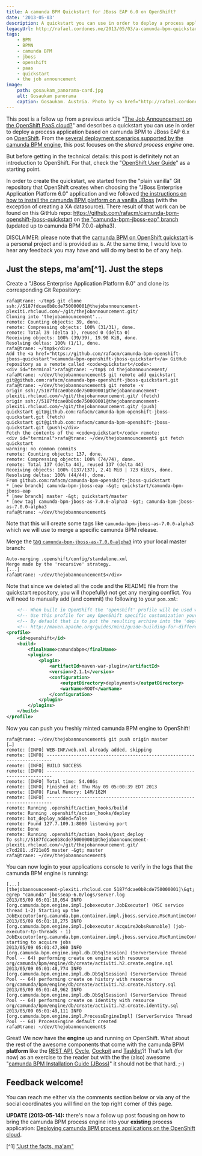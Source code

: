 ```yaml
---
title: A camunda BPM Quickstart for JBoss EAP 6.0 on OpenShift?
date: '2013-05-03'
description: A quickstart you can use in order to deploy a process application based on camunda BPM to JBoss EAP 6.x on OpenShift.
legacyUrl: http://rafael.cordones.me/2013/05/03/a-camunda-bpm-quickstart-for-jboss-eap-6-0-on-openshift/
tags: 
    - BPM
    - BPMN
    - camunda BPM
    - jboss
    - openshift
    - paas
    - quickstart
    - the job announcement
image: 
    path: gosaukam_panorama-card.jpg
    alt: Gosaukam panorama
    caption: Gosaukam. Austria. Photo by <a href="http://rafael.cordones.me">Rafael Cordones</a>.
---
```


This post is a follow up from a previous article "<a href="/blog/the-job-announcement-on-the-openshift-paas-cloud">The Job Announcement on the OpenShift PaaS cloud?</a>" and describes a quickstart you can use in order to deploy a process application based on camunda BPM to JBoss EAP 6.x on <a href="https://openshift.redhat.com/">OpenShift</a>. From the <a href="http://docs.camunda.org/guides/user-guide/#platform-process-engine">several deployment scenarios supported by the camunda BPM engine</a>, this post focuses on the <em>shared process engine</em> one.

But before getting in the technical details: this post is definitely not an introduction to OpenShift<i>.</i> For that, check the "<a href="https://access.redhat.com/site/documentation/en-US/OpenShift/2.0/html/User_Guide/">OpenShift User Guide</a>" as a starting point.

In order to create the quickstart, we started from the "plain vanilla" Git repository that OpenShift creates when choosing the "JBoss Enterprise Application Platform 6.0" application and we followed <a href="http://docs.camunda.org/guides/installation-guide/jboss/#platform">the instructions on how to install the camunda BPM platform on a vanilla JBoss</a> (with the exception of creating a XA datasource). There result of that work can be found on this GitHub repo: <a href="https://github.com/rafacm/camunda-bpm-openshift-jboss-quickstart">https://github.com/rafacm/camunda-bpm-openshift-jboss-quickstart</a> on <a href="https://github.com/rafacm/camunda-bpm-openshift-jboss-quickstart/tree/camunda-bpm-jboss-eap">the "camunda-bpm-jboss-eap" branch</a> (updated up to camunda BPM 7.0.0-alpha3).

<alert type="warning">
    DISCLAIMER: please note that the <a href="https://github.com/rafacm/camunda-bpm-openshift-jboss-quickstart/">camunda BPM on OpenShift quickstart</a> is a personal project and is provided as is. At the same time, I would love to hear any feedback you may have and will do my best to be of any help.
</alert>

## Just the steps, ma'am[^1]. Just the steps

Create a "JBoss Enterprise Application Platform 6.0" and clone its corresponding Git Repository:

```
rafa@trane: ~/tmp$ git clone ssh://5187fdcae0b8cde750000001@thejobannouncement-plexiti.rhcloud.com/~/git/thejobannouncement.git/
Cloning into 'thejobannouncement'...
remote: Counting objects: 39, done.
remote: Compressing objects: 100% (31/31), done.
remote: Total 39 (delta 1), reused 0 (delta 0)
Receiving objects: 100% (39/39), 19.98 KiB, done.
Resolving deltas: 100% (1/1), done.
rafa@trane: ~/tmp$</div>
Add the <a href="https://github.com/rafacm/camunda-bpm-openshift-jboss-quickstart">camunda-bpm-openshift-jboss-quickstart</a> GitHub repository as a remote called <code>quickstart</code>:
<div id="terminal">rafa@trane: ~/tmp$ cd thejobannouncement/
rafa@trane: ~/dev/thejobannouncement$ git remote add quickstart git@github.com:rafacm/camunda-bpm-openshift-jboss-quickstart.git
rafa@trane: ~/dev/thejobannouncement$ git remote -v
origin ssh://5187fdcae0b8cde750000001@thejobannouncement-plexiti.rhcloud.com/~/git/thejobannouncement.git/ (fetch)
origin ssh://5187fdcae0b8cde750000001@thejobannouncement-plexiti.rhcloud.com/~/git/thejobannouncement.git/ (push)
quickstart git@github.com:rafacm/camunda-bpm-openshift-jboss-quickstart.git (fetch)
quickstart git@github.com:rafacm/camunda-bpm-openshift-jboss-quickstart.git (push)</div>
Fetch the contents of the <code>quickstart</code> remote:
<div id="terminal">rafa@trane: ~/dev/thejobannouncement$ git fetch quickstart
warning: no common commits
remote: Counting objects: 137, done.
remote: Compressing objects: 100% (74/74), done.
remote: Total 137 (delta 44), reused 137 (delta 44)
Receiving objects: 100% (137/137), 2.41 MiB | 723 KiB/s, done.
Resolving deltas: 100% (44/44), done.
From github.com:rafacm/camunda-bpm-openshift-jboss-quickstart
* [new branch] camunda-bpm-jboss-eap -&gt; quickstart/camunda-bpm-jboss-eap
* [new branch] master -&gt; quickstart/master
* [new tag] camunda-bpm-jboss-as-7.0.0-alpha3 -&gt; camunda-bpm-jboss-as-7.0.0-alpha3
rafa@trane: ~/dev/thejobannouncement$
```

Note that this will create some tags like <code>camunda-bpm-jboss-as-7.0.0-alpha3</code> which we will use to merge a specific camunda BPM release.

Merge the <a href="https://github.com/rafacm/camunda-bpm-openshift-jboss-quickstart/tree/camunda-bpm-jboss-as-7.0.0-alpha3">tag <code>camunda-bpm-jboss-as-7.0.0-alpha3</code></a> into your local master branch:
```rafa@trane: ~/dev/thejobannouncement$ git merge -s recursive -X theirs camunda-bpm-jboss-as-7.0.0-alpha3
Auto-merging .openshift/config/standalone.xml
Merge made by the 'recursive' strategy.
[...]
rafa@trane: ~/dev/thejobannouncement$</div>
```

Note that since we deleted all the code and the README file from the quickstart repository, you will (hopefully)  not get any merging conflict. You will need to manually add (and commit) the following to your <code>pom.xml</code>:

```xml
    <!-- When built in OpenShift the 'openshift' profile will be used when invoking mvn. -->
    <!-- Use this profile for any OpenShift specific customization your app will need. -->
    <!-- By default that is to put the resulting archive into the 'deployments' folder. -->
    <!-- http://maven.apache.org/guides/mini/guide-building-for-different-environments.html -->
<profile>
    <id>openshift</id>
    <build>
        <finalName>camundabpm</finalName>
        <plugins>
            <plugin>
                <artifactId>maven-war-plugin</artifactId>
                <version>2.1.1</version>
                <configuration>
                    <outputDirectory>deployments</outputDirectory>
                    <warName>ROOT</warName>
                </configuration>
            </plugin>
        </plugins>
    </build>
</profile>
```

Now you can push you freshly minted camunda BPM engine to OpenShift!

```
rafa@trane: ~/dev/thejobannouncement$ git push origin master
[…]
remote: [INFO] WEB-INF/web.xml already added, skipping
remote: [INFO] ------------------------------------------------------------------------
remote: [INFO] BUILD SUCCESS
remote: [INFO] ------------------------------------------------------------------------
remote: [INFO] Total time: 54.086s
remote: [INFO] Finished at: Thu May 09 05:00:39 EDT 2013
remote: [INFO] Final Memory: 14M/162M
remote: [INFO] ------------------------------------------------------------------------
remote: Running .openshift/action_hooks/build
remote: Running .openshift/action_hooks/deploy
remote: hot_deploy_added=false
remote: Found 127.7.109.1:8080 listening port
remote: Done
remote: Running .openshift/action_hooks/post_deploy
To ssh://5187fdcae0b8cde750000001@thejobannouncement-plexiti.rhcloud.com/~/git/thejobannouncement.git/
c7cd281..d721e05 master -&gt; master
rafa@trane: ~/dev/thejobannouncement$
```

You can now login to your applications console to verify in the logs that the camunda BPM engine is running:

```rafa@trane: ~/dev/thejobannouncement$ ssh 5187fdcae0b8cde750000001@thejobannouncement-plexiti.rhcloud.com
[...]
[thejobannouncement-plexiti.rhcloud.com 5187fdcae0b8cde750000001]\&gt; egrep "camunda" jbosseap-6.0/logs/server.log
2013/05/09 05:01:18,054 INFO [org.camunda.bpm.engine.impl.jobexecutor.JobExecutor] (MSC service thread 1-2) Starting up the JobExecutor[org.camunda.bpm.container.impl.jboss.service.MscRuntimeContainerJobExecutor].
2013/05/09 05:01:18,275 INFO [org.camunda.bpm.engine.impl.jobexecutor.AcquireJobsRunnable] (job-executor-tp-threads - 1) JobExecutor[org.camunda.bpm.container.impl.jboss.service.MscRuntimeContainerJobExecutor] starting to acquire jobs
2013/05/09 05:01:47,860 INFO [org.camunda.bpm.engine.impl.db.DbSqlSession] (ServerService Thread Pool -- 64) performing create on engine with resource org/camunda/bpm/engine/db/create/activiti.h2.create.engine.sql
2013/05/09 05:01:48,774 INFO [org.camunda.bpm.engine.impl.db.DbSqlSession] (ServerService Thread Pool -- 64) performing create on history with resource org/camunda/bpm/engine/db/create/activiti.h2.create.history.sql
2013/05/09 05:01:48,962 INFO [org.camunda.bpm.engine.impl.db.DbSqlSession] (ServerService Thread Pool -- 64) performing create on identity with resource org/camunda/bpm/engine/db/create/activiti.h2.create.identity.sql
2013/05/09 05:01:49,111 INFO [org.camunda.bpm.engine.impl.ProcessEngineImpl] (ServerService Thread Pool -- 64) ProcessEngine default created
rafa@trane: ~/dev/thejobannouncement$
```

Great! We now have the <strong>engine</strong> up and running on OpenShift. What about the rest of the awesome components that come with the camunda BPM <strong>platform</strong> like the <a href="http://docs.camunda.org/api-references/rest/#!/overview/introduction">REST API</a>, <a href="http://www.camunda.org/design/cycle-tutorial.html">Cycle</a>, <a href="http://www.camunda.org/implement/cockpit.html">Cockpit</a> and <a href="http://www.camunda.org/implement/tasklist.html">Tasklist</a>?! That's left (for now) as an exercise to the reader but with the the (also) awesome "<a href="http://docs.camunda.org/guides/installation-guide/jboss/#platform">camunda BPM Installation Guide (JBoss)</a>" it should not be that hard. ;-)

## Feedback welcome!

You can reach me either via the comments section below or via any of the social coordinates you will find on the top right corner of this page.

<alert type="info">
    <strong>UPDATE (2013-05-14):</strong> there's now a follow up post focusing on how to bring the camunda BPM process engine into your <strong>existing</strong> process application: <a href="/blog/deploying-camunda-bpm-process-applications-on-the-openshift-cloud/">Deploying camunda BPM process applications on the OpenShift cloud</a>.
</alert>

[^1] ["Just the facts, ma'am"](https://www.youtube.com/watch?v=EkfKqwnGLr8&ab_channel=CBS)
